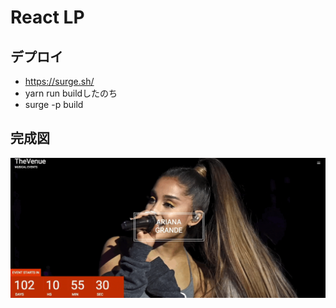 # React LP

## デプロイ
- https://surge.sh/
- yarn run buildしたのち
- surge -p build

## 完成図
![LP](img/comp.gif)